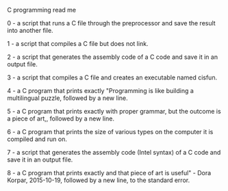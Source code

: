 C programming read me

0 - a script that runs a C file through the preprocessor and save the result into another file.
 
1 -  a script that compiles a C file but does not link.

2 - a script that generates the assembly code of a C code and save it in an output file.

3 - a script that compiles a C file and creates an executable named cisfun.

4 -  a C program that prints exactly "Programming is like building a multilingual puzzle, followed by a new line.

5 - a C program that prints exactly with proper grammar, but the outcome is a piece of art,, followed by a new line.

6 -  a C program that prints the size of various types on the computer it is compiled and run on.

7 - a script that generates the assembly code (Intel syntax) of a C code and save it in an output file.

8 -  a C program that prints exactly and that piece of art is useful" - Dora Korpar, 2015-10-19, followed by a new line, to the standard error.
